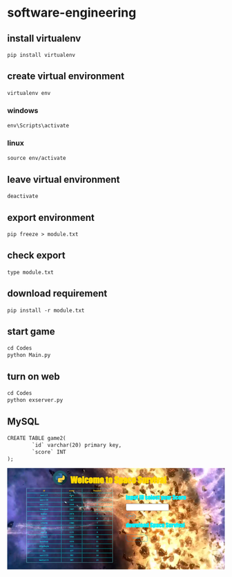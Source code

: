 # software-engineering

## install virtualenv
```shell
pip install virtualenv
``` 

## create virtual environment
```shell
virtualenv env
```
### windows
```shell
env\Scripts\activate
```
### linux
```shell
source env/activate
```
## leave virtual environment
```shell
deactivate
```

## export environment
```shell
pip freeze > module.txt
```

## check export
```shell
type module.txt
```
## download requirement
```shell
pip install -r module.txt
```

## start game
```shell
cd Codes
python Main.py
```

## turn on web
```shell
cd Codes
python exserver.py
```

## MySQL
```shell
CREATE TABLE game2(
		`id` varchar(20) primary key,      
		`score` INT
);
```
![網頁介面](https://github.com/ting0525/software-engineering/blob/master/Images/web.png)

